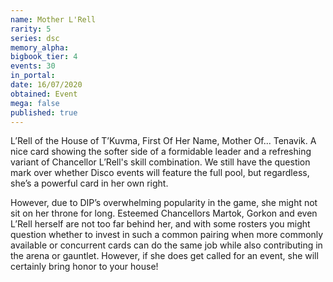 ```yaml
---
name: Mother L'Rell
rarity: 5
series: dsc
memory_alpha:
bigbook_tier: 4
events: 30
in_portal:
date: 16/07/2020
obtained: Event
mega: false
published: true
---
```


L’Rell of the House of T’Kuvma, First Of Her Name, Mother Of... Tenavik. A nice card showing the softer side of a formidable leader and a refreshing variant of Chancellor L’Rell's skill combination. We still have the question mark over whether Disco events will feature the full pool, but regardless, she’s a powerful card in her own right. 

However, due to DIP’s overwhelming popularity in the game, she might not sit on her throne for long. Esteemed Chancellors Martok, Gorkon and even L’Rell herself are not too far behind her, and with some rosters you might question whether to invest in such a common pairing when more commonly available or concurrent cards can do the same job while also contributing in the arena or gauntlet. However, if she does get called for an event, she will certainly bring honor to your house!
